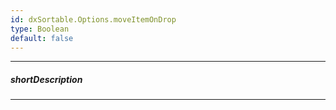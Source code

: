 ```yaml
---
id: dxSortable.Options.moveItemOnDrop
type: Boolean
default: false
---
```

---
##### shortDescription
<!-- Description goes here -->

---
<!-- Description goes here -->